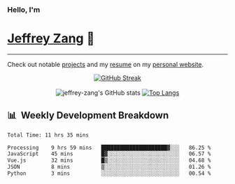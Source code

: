
### Hello, I'm 
# [Jeffrey Zang](https://www.linkedin.com/in/jeffreyzang/) 🦀

---

Check out notable [projects](https://jeffz.dev/projects) and my [resume](https://jeffz.dev/resume) on my [personal website](https://jeffz.dev/).

<div align = 'center'>

[![GitHub Streak](https://github-readme-streak-stats.herokuapp.com/?user=jeffrey-zang&theme=tokyonight)](https://git.io/streak-stats)
<br></br>
![jeffrey-zang's GitHub stats](https://github-readme-stats.vercel.app/api?username=jeffrey-zang&show_icons=true&theme=tokyonight&hide_rank=true&hide=stars) 
[![Top Langs](https://github-readme-stats.vercel.app/api/top-langs/?username=jeffrey-zang&hide=ShaderLab,HLSL&layout=compact&theme=tokyonight)](https://github.com/anuraghazra/github-readme-stats)

</div>

## 📊 &nbsp;Weekly Development Breakdown
<!--START_SECTION:waka-->

```txt
Total Time: 11 hrs 35 mins

Processing    9 hrs 59 mins   █████████████████████▓░░░   86.25 %
JavaScript    45 mins         █▓░░░░░░░░░░░░░░░░░░░░░░░   06.57 %
Vue.js        32 mins         █▒░░░░░░░░░░░░░░░░░░░░░░░   04.68 %
JSON          8 mins          ▒░░░░░░░░░░░░░░░░░░░░░░░░   01.26 %
Python        3 mins          ░░░░░░░░░░░░░░░░░░░░░░░░░   00.54 %
```

<!--END_SECTION:waka-->

